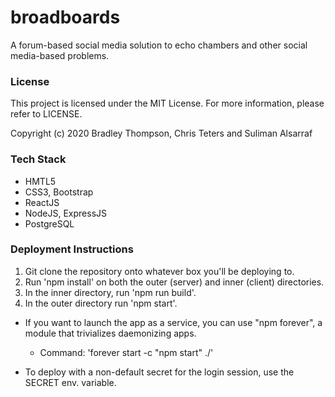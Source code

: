 # broadboards
A forum-based social media solution to echo chambers and other social media-based problems.

### License
This project is licensed under the MIT License. For more information, please refer to LICENSE.

Copyright (c) 2020 Bradley Thompson, Chris Teters and Suliman Alsarraf

### Tech Stack
- HMTL5
- CSS3, Bootstrap
- ReactJS
- NodeJS, ExpressJS
- PostgreSQL

### Deployment Instructions
1. Git clone the repository onto whatever box you'll be deploying to.
2. Run 'npm install' on both the outer (server) and inner (client) directories.
3. In the inner directory, run 'npm run build'.
4. In the outer directory run 'npm start'.

- If you want to launch the app as a service, you can use "npm forever", a module
that trivializes daemonizing apps.
	- Command: 'forever start -c "npm start" ./'

- To deploy with a non-default secret for the login session, use the SECRET env. variable.
